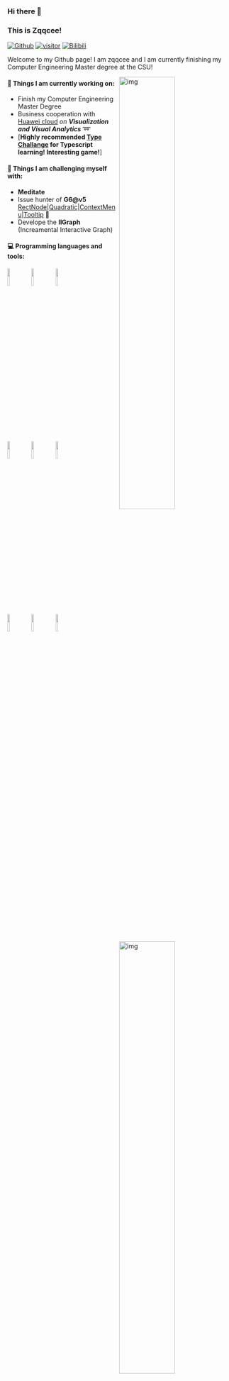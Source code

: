 ### Hi there 👋 

### This is Zqqcee!

[![Github](https://img.shields.io/badge/-Github-000?style=flat&logo=Github&logoColor=white)](https://github.com/zqqcee)
[![visitor](https://visitors-by-url-pls-dont-use-this-in-your-repo.vercel.app/zqqcee-github-readme)](https://github.com/zqqcee)
[![Bilibili](https://img.shields.io/badge/Bilibili-zqqcee%20-blue)](https://space.bilibili.com/71599775)




Welcome to my Github page! I am zqqcee and I am currently finishing my Computer Engineering Master degree at the CSU!  

<img align="right" alt="img" src="logo2.jpeg" width="50%" height="auto" />


#### 🌱 Things I am currently working on: 

- Finish my Computer Engineering Master Degree 
- Business cooperation with [Huawei cloud](https://github.com/bi4group)  *on **Visualization and Visual Analytics*** :loop:
- [**Highly recommended [Type Challange](https://github.com/type-challenges/type-challenges) for Typescript learning! Interesting game!**]

#### :muscle: Things I am challenging myself with:

- **Meditate** 
- Issue hunter of **G6@v5** [RectNode](https://github.com/antvis/G6/issues/4574)|[Quadratic](https://github.com/antvis/G6/issues/4576)|[ContextMenu](https://github.com/antvis/G6/issues/4579)|[Tooltip](https://github.com/antvis/G6/issues/4578) 🥷
- Develope the **IIGraph** (Increamental Interactive Graph)

#### :computer: Programming languages and tools: 

<p>
<img align="right" alt="img" src="https://github-readme-stats.vercel.app/api?username=zqqcee&show_icons=true&icon_color=0366d6&text_color=24292e&bg_color=fff&hide_title=false" width="50%" height="auto" >

<code><img width="10%" src="https://www.vectorlogo.zone/logos/java/java-ar21.svg"></code>
<code><img width="10%" bottom="3px" src="https://upload.vectorlogo.zone/logos/typescriptlang/images/c108b043-7101-4485-a8a2-4b2a9ac6f8b4.svg"></code>
<code><img width="10%" src="https://www.vectorlogo.zone/logos/python/python-ar21.svg"></code>
<br /><code><img width="10%" src="https://www.vectorlogo.zone/logos/reactjs/reactjs-ar21.svg"></code>
<code><img width="10%" src="https://www.vectorlogo.zone/logos/d3js/d3js-ar21.svg"></code>
<code><img width="10%" src="https://www.vectorlogo.zone/logos/js_webpack/js_webpack-ar21.svg"></code>
<br />
<code><img width="10%" src="https://www.vectorlogo.zone/logos/hexoio/hexoio-ar21.svg"></code>
<code><img width="10%" src="https://www.vectorlogo.zone/logos/vim/vim-ar21.svg"></code>
<code><img width="10%" src="https://www.vectorlogo.zone/logos/git-scm/git-scm-ar21.svg"></code>
</p>
